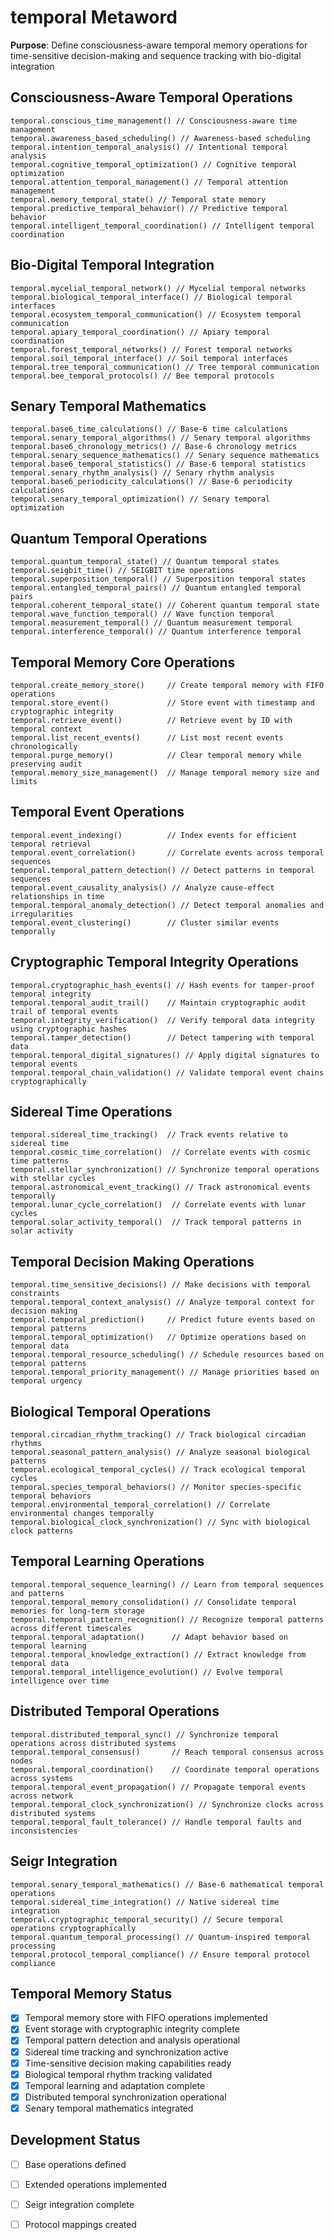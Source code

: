 # temporal Metaword

**Purpose**: Define consciousness-aware temporal memory operations for time-sensitive decision-making and sequence tracking with bio-digital integration

## Consciousness-Aware Temporal Operations

```hyphos
temporal.conscious_time_management() // Consciousness-aware time management
temporal.awareness_based_scheduling() // Awareness-based scheduling
temporal.intention_temporal_analysis() // Intentional temporal analysis
temporal.cognitive_temporal_optimization() // Cognitive temporal optimization
temporal.attention_temporal_management() // Temporal attention management
temporal.memory_temporal_state() // Temporal state memory
temporal.predictive_temporal_behavior() // Predictive temporal behavior
temporal.intelligent_temporal_coordination() // Intelligent temporal coordination
```

## Bio-Digital Temporal Integration

```hyphos
temporal.mycelial_temporal_network() // Mycelial temporal networks
temporal.biological_temporal_interface() // Biological temporal interfaces
temporal.ecosystem_temporal_communication() // Ecosystem temporal communication
temporal.apiary_temporal_coordination() // Apiary temporal coordination
temporal.forest_temporal_networks() // Forest temporal networks
temporal.soil_temporal_interface() // Soil temporal interfaces
temporal.tree_temporal_communication() // Tree temporal communication
temporal.bee_temporal_protocols() // Bee temporal protocols
```

## Senary Temporal Mathematics

```hyphos
temporal.base6_time_calculations() // Base-6 time calculations
temporal.senary_temporal_algorithms() // Senary temporal algorithms
temporal.base6_chronology_metrics() // Base-6 chronology metrics
temporal.senary_sequence_mathematics() // Senary sequence mathematics
temporal.base6_temporal_statistics() // Base-6 temporal statistics
temporal.senary_rhythm_analysis() // Senary rhythm analysis
temporal.base6_periodicity_calculations() // Base-6 periodicity calculations
temporal.senary_temporal_optimization() // Senary temporal optimization
```

## Quantum Temporal Operations

```hyphos
temporal.quantum_temporal_state() // Quantum temporal states
temporal.seigbit_time() // SEIGBIT time operations
temporal.superposition_temporal() // Superposition temporal states
temporal.entangled_temporal_pairs() // Quantum entangled temporal pairs
temporal.coherent_temporal_state() // Coherent quantum temporal state
temporal.wave_function_temporal() // Wave function temporal
temporal.measurement_temporal() // Quantum measurement temporal
temporal.interference_temporal() // Quantum interference temporal
```

## Temporal Memory Core Operations

```hyphos
temporal.create_memory_store()     // Create temporal memory with FIFO operations
temporal.store_event()             // Store event with timestamp and cryptographic integrity
temporal.retrieve_event()          // Retrieve event by ID with temporal context
temporal.list_recent_events()      // List most recent events chronologically
temporal.purge_memory()            // Clear temporal memory while preserving audit
temporal.memory_size_management()  // Manage temporal memory size and limits
```

## Temporal Event Operations

```hyphos
temporal.event_indexing()          // Index events for efficient temporal retrieval
temporal.event_correlation()       // Correlate events across temporal sequences
temporal.temporal_pattern_detection() // Detect patterns in temporal sequences
temporal.event_causality_analysis() // Analyze cause-effect relationships in time
temporal.temporal_anomaly_detection() // Detect temporal anomalies and irregularities
temporal.event_clustering()        // Cluster similar events temporally
```

## Cryptographic Temporal Integrity Operations

```hyphos
temporal.cryptographic_hash_events() // Hash events for tamper-proof temporal integrity
temporal.temporal_audit_trail()    // Maintain cryptographic audit trail of temporal events
temporal.integrity_verification()  // Verify temporal data integrity using cryptographic hashes
temporal.tamper_detection()        // Detect tampering with temporal data
temporal.temporal_digital_signatures() // Apply digital signatures to temporal events
temporal.temporal_chain_validation() // Validate temporal event chains cryptographically
```

## Sidereal Time Operations

```hyphos
temporal.sidereal_time_tracking()  // Track events relative to sidereal time
temporal.cosmic_time_correlation()  // Correlate events with cosmic time patterns
temporal.stellar_synchronization() // Synchronize temporal operations with stellar cycles
temporal.astronomical_event_tracking() // Track astronomical events temporally
temporal.lunar_cycle_correlation()  // Correlate events with lunar cycles
temporal.solar_activity_temporal()  // Track temporal patterns in solar activity
```

## Temporal Decision Making Operations

```hyphos
temporal.time_sensitive_decisions() // Make decisions with temporal constraints
temporal.temporal_context_analysis() // Analyze temporal context for decision making
temporal.temporal_prediction()     // Predict future events based on temporal patterns
temporal.temporal_optimization()   // Optimize operations based on temporal data
temporal.temporal_resource_scheduling() // Schedule resources based on temporal patterns
temporal.temporal_priority_management() // Manage priorities based on temporal urgency
```

## Biological Temporal Operations

```hyphos
temporal.circadian_rhythm_tracking() // Track biological circadian rhythms
temporal.seasonal_pattern_analysis() // Analyze seasonal biological patterns
temporal.ecological_temporal_cycles() // Track ecological temporal cycles
temporal.species_temporal_behaviors() // Monitor species-specific temporal behaviors
temporal.environmental_temporal_correlation() // Correlate environmental changes temporally
temporal.biological_clock_synchronization() // Sync with biological clock patterns
```

## Temporal Learning Operations

```hyphos
temporal.temporal_sequence_learning() // Learn from temporal sequences and patterns
temporal.temporal_memory_consolidation() // Consolidate temporal memories for long-term storage
temporal.temporal_pattern_recognition() // Recognize temporal patterns across different timescales
temporal.temporal_adaptation()      // Adapt behavior based on temporal learning
temporal.temporal_knowledge_extraction() // Extract knowledge from temporal data
temporal.temporal_intelligence_evolution() // Evolve temporal intelligence over time
```

## Distributed Temporal Operations

```hyphos
temporal.distributed_temporal_sync() // Synchronize temporal operations across distributed systems
temporal.temporal_consensus()       // Reach temporal consensus across nodes
temporal.temporal_coordination()    // Coordinate temporal operations across systems
temporal.temporal_event_propagation() // Propagate temporal events across network
temporal.temporal_clock_synchronization() // Synchronize clocks across distributed systems
temporal.temporal_fault_tolerance() // Handle temporal faults and inconsistencies
```

## Seigr Integration

```hyphos
temporal.senary_temporal_mathematics() // Base-6 mathematical temporal operations
temporal.sidereal_time_integration() // Native sidereal time integration
temporal.cryptographic_temporal_security() // Secure temporal operations cryptographically
temporal.quantum_temporal_processing() // Quantum-inspired temporal processing
temporal.protocol_temporal_compliance() // Ensure temporal protocol compliance
```

## Temporal Memory Status

- [x] Temporal memory store with FIFO operations implemented
- [x] Event storage with cryptographic integrity complete
- [x] Temporal pattern detection and analysis operational
- [x] Sidereal time tracking and synchronization active
- [x] Time-sensitive decision making capabilities ready
- [x] Biological temporal rhythm tracking validated
- [x] Temporal learning and adaptation complete
- [x] Distributed temporal synchronization operational
- [x] Senary temporal mathematics integrated

## Development Status

- [ ] Base operations defined
- [ ] Extended operations implemented  
- [ ] Seigr integration complete
- [ ] Protocol mappings created

